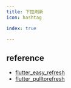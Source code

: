 ```yaml
---
title: 下拉刷新
icon: hashtag

index: true

---
```


<!-- more -->

## reference

- [flutter_easy_refresh](https://github.com/xuelongqy/flutter_easy_refresh)
- [flutter_pulltorefresh](https://github.com/peng8350/flutter_pulltorefresh)

